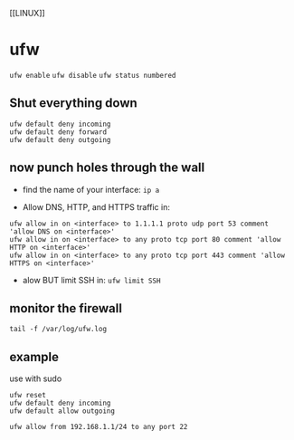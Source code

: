 [[LINUX]]

# ufw
`ufw enable`
`ufw disable`
`ufw status numbered`

## Shut everything down
```
ufw default deny incoming
ufw default deny forward
ufw default deny outgoing
```

## now punch holes through the wall
- find the name of your interface:
`ip a`  

- Allow DNS, HTTP, and HTTPS traffic in:
```
ufw allow in on <interface> to 1.1.1.1 proto udp port 53 comment 'allow DNS on <interface>'
ufw allow in on <interface> to any proto tcp port 80 comment 'allow HTTP on <interface>'
ufw allow in on <interface> to any proto tcp port 443 comment 'allow HTTPS on <interface>'
```

- alow BUT limit SSH in:
`ufw limit SSH`  


## monitor the firewall
`tail -f /var/log/ufw.log`  

## example  
use with sudo
```
ufw reset
ufw default deny incoming
ufw default allow outgoing

ufw allow from 192.168.1.1/24 to any port 22

```
